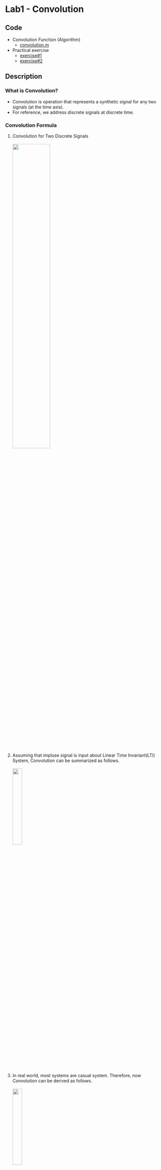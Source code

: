# **Lab1 - Convolution**
## **Code**
* Convolution Function (Algorithm)
  * [convolution.m](https://github.com/KeunJuSong/Embedded-Signal-Processing-with-MATLAB/blob/master/ESP_Lab1_convolution/convolution.m)
* Practical exercise
  * [exercise#1](https://github.com/KeunJuSong/Embedded-Signal-Processing-with-MATLAB/blob/master/ESP_Lab1_convolution/conv.m)
  * [exercise#2](https://github.com/KeunJuSong/Embedded-Signal-Processing-with-MATLAB/blob/master/ESP_Lab1_convolution/convolution_lab323.m)
## **Description**
### **What is Convolution?**
* Convolution is operation that represents a synthetic signal for any two signals (at the time axis).
* For reference, we address discrete signals at discrete time. 
### **Convolution Formula**
1. Convolution for Two Discrete Signals</br></br>
<img src="https://user-images.githubusercontent.com/48046183/104319439-3584a080-5524-11eb-9d8e-ca77f1bf9b3b.png" width="50%"></br>
2. Assuming that impluse signal is input about Linear Time Invariant(LTI) System, Convolution can be summarized as follows.</br></br>
<img src="https://user-images.githubusercontent.com/48046183/104320043-23efc880-5525-11eb-9f27-a82edd507579.png" width="25%"></br>
3. In real world, most systems are casual system. Therefore, now Convolution can be derived as follows.</br></br>
<img src="https://user-images.githubusercontent.com/48046183/104321086-7f6e8600-5526-11eb-9709-713003e8b07b.png" width="25%"></br>

### **Convolution Operation**
* **Sliding Method**</br>
  * Sliding Method can explain very well about convolution operation based on **Convolution Formula-3**
  * I used Sliding Method algorithm to implement Convolution in MATLAB. (See **[Sliding Method Algorithm code](https://github.com/KeunJuSong/Embedded-Signal-Processing-with-MATLAB/blob/master/ESP_Lab1_convolution/convolution.m)**)</br></br>
* Example
  ```
  h[n] = [0, 3, 2, 1, 0], n = -1, 0, 1, 2, 3
  x[n] = [0, -1, 0, 1, 2, 0], n = -2, -1, 0, 1, 2, 3 
  h[n] * x[n] = ? 
  ````
  * Sliding Method</br></br>
  <img src="https://user-images.githubusercontent.com/48046183/104326862-8e0c6b80-552d-11eb-9078-1864ececf29d.png" width="70%">

### **Convolution Property**
* **Commutative Property**</br></br>
<img src="https://user-images.githubusercontent.com/48046183/104327815-85686500-552e-11eb-8067-4dbd0e89cf9e.png" width="25%"></br>
  * In physical situation, this means that when two systems are in dependent connection, the result doesn't change even if switching the order of connection.</br></br> 
* **Associative property**</br></br>
<img src="https://user-images.githubusercontent.com/48046183/104328509-3a028680-552f-11eb-96d7-5ba2fc62624b.png" width="40%"></br>
  * In physical situation, this means that when two systems are in dependent connection, convolutional result of two systems can be replaced with result of one system.</br></br>  
* **Distributive property**</br></br>
<img src="https://user-images.githubusercontent.com/48046183/104328569-4be42980-552f-11eb-9742-cb35b13c5862.png" width="40%"></br>
  * In physical situation, this means that when two systems are in parallel connection, convolutional operation each of system can be replaced with one system.</br></br>
  
* **Shifting**</br></br>
<img src="https://user-images.githubusercontent.com/48046183/104328659-61f1ea00-552f-11eb-8dc0-17dd4eeeceaa.png" width="30%"></br>
  * In physical situation, this means that when doing time-shifting by 'n0' about input signal, same time-shifting by 'n0' occur about output signal.</br></br>
  

